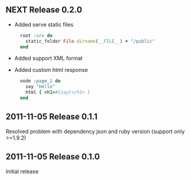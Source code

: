 NEXT Release 0.2.0
---------------------------
- Added serve static files
    
  ```Ruby
    root :srv do
      static_folder File.dirname(__FILE__) + "/public"
    end
  ```

- Added support XML format
- Added custom html response  
  
  ```Ruby
    node :page_1 do
      say "Hello"
      html { <h1>#{say}</h1> }
    end
  ```

2011-11-05 Release 0.1.1
---------------------------
Resolved problem with dependency json and ruby version (support only >=1.9.2)

2011-11-05 Release 0.1.0
----------------------------
Initial release
